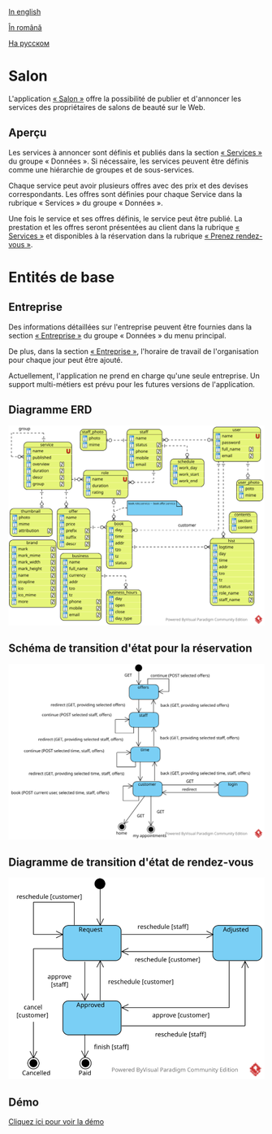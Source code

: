 
[In english](https://github.com/ciukstar/salon/blob/master/README.md)  

[În română](https://github.com/ciukstar/salon/blob/master/README.ro.md)  

[На русском](https://github.com/ciukstar/salon/blob/master/README.ru.md)

# Salon

L'application [« Salon »](https://salonfr-w3cpovaqka-de.a.run.app) offre la possibilité de publier et d'annoncer les services des propriétaires de salons de beauté sur le Web.

## Aperçu

Les services à annoncer sont définis et publiés dans la section [« Services »](https://salonfr-w3cpovaqka-de.a.run.app/admin/services) du groupe « Données ». Si nécessaire, les services peuvent être définis comme une hiérarchie de groupes et de sous-services.

Chaque service peut avoir plusieurs offres avec des prix et des devises correspondants. Les offres sont définies pour chaque Service dans la rubrique « Services » du groupe « Données ».

Une fois le service et ses offres définis, le service peut être publié. La prestation et les offres seront présentées au client dans la rubrique [« Services »](https://salonfr-w3cpovaqka-de.a.run.app/services) et disponibles à la réservation dans la rubrique [« Prenez rendez-vous »](https://salonfr-w3cpovaqka-de.a.run.app/book).

# Entités de base

## Entreprise

Des informations détaillées sur l'entreprise peuvent être fournies dans la section [« Entreprise »](https://salonfr-w3cpovaqka-de.a.run.app/admin/business) du groupe « Données » du menu principal.

De plus, dans la section [« Entreprise »](https://salonfr-w3cpovaqka-de.a.run.app/admin/business), l'horaire de travail de l'organisation pour chaque jour peut être ajouté.

Actuellement, l'application ne prend en charge qu'une seule entreprise. Un support multi-métiers est prévu pour les futures versions de l'application.

## Diagramme ERD

![Diagramme entité-relation](static/img/Salon-ERD.svg)

## Schéma de transition d'état pour la réservation

![Diagramme de transition d’état pour la réservation](static/img/Booking-State-Diagram.svg)

## Diagramme de transition d'état de rendez-vous

![Schéma de transition d'état pour rendez-vous](static/img/Appointment-State-Transition.svg)

## Démo

[Cliquez ici pour voir la démo](https://salonfr-w3cpovaqka-de.a.run.app)
